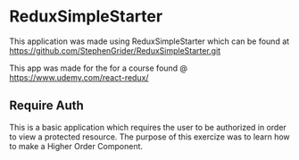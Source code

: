 # ReduxSimpleStarter
This application was made using ReduxSimpleStarter which can be found at https://github.com/StephenGrider/ReduxSimpleStarter.git

This app was made for the for a course found @ https://www.udemy.com/react-redux/

## Require Auth
This is a basic application which requires the user to be authorized in order to view a protected resource. The purpose of this exercize was to learn how to make a Higher Order Component.

